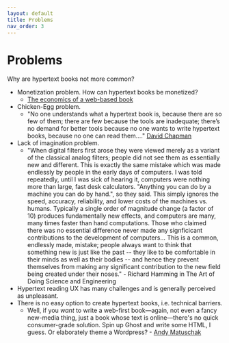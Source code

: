 ```yaml
---
layout: default
title: Problems
nav_order: 3
---
```


#  Problems 

Why are hypertext books not more common?


* Monetization problem. How can hypertext books be monetized?
  * [The economics of a web-based book](https://practicaltypography.com/economics-year-one.html)
* Chicken-Egg problem. 
  * "No one understands what a hypertext book is, because there are so few of them; there are few because the tools are inadequate; there’s no demand for better tools because no one wants to write hypertext books, because no one can read them…." [David Chapman](https://twitter.com/Meaningness/status/1154827701754007552)
* Lack of imagination problem. 
  *  "When digital filters first arose they were viewed merely as a variant of the classical analog filters; people did not see them as essentially new and different. This is exactly the same mistake which was made endlessly by people in the early days of computers. I was told repeatedly, until I was sick of hearing it, computers were nothing more than large, fast desk calculators. "Anything you can do by a machine you can do by hand.", so they said. This simply ignores the speed, accuracy, reliability, and lower costs of the machines vs. humans. Typically a single order of magnitude change (a factor of 10) produces fundamentally new effects, and computers are many, many times faster than hand computations. Those who claimed there was no essential difference never made any signficicant contributions to the development of computers... This is a common, endlessly made, mistake; people always want to think that something new is just like the past -- they like to be comfortable in their minds as well as their bodies -- and hence they prevent themselves from making any significant contribution to the new field being created under their noses." - Richard Hamming in The Art of Doing Science and Engineering
* Hypertext reading UX has many challenges and is generally perceived as unpleasant.
* There is no easy option to create hypertext books, i.e. technical barriers.
  * Well, if you *want* to write a web-first book—again, not even a fancy new-media thing, just a book whose text is online—there's no quick consumer-grade solution. Spin up Ghost and write some HTML, I guess. Or elaborately theme a Wordpress? - [Andy Matuschak](https://twitter.com/andy_matuschak/status/1246937720145866753)
